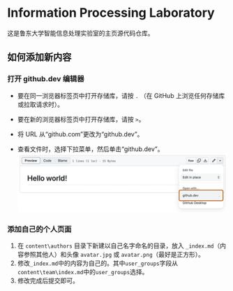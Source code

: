 # Information Processing Laboratory
这是鲁东大学智能信息处理实验室的主页源代码仓库。

## 如何添加新内容

### 打开 github.dev 编辑器

+ 要在同一浏览器标签页中打开存储库，请按 `.` （在 GitHub 上浏览任何存储库或拉取请求时）。

+ 要在新的浏览器标签页中打开存储库，请按 `>`。

+ 将 URL 从“github.com”更改为“github.dev”。

+ 查看文件时，选择下拉菜单，然后单击“github.dev”。
![github.dev](github.dev.png)

### 添加自己的个人页面

1. 在 `content\authors` 目录下新建以自己名字命名的目录，放入 `_index.md`（内容参照其他人）和头像 `avatar.jpg` 或 `avatar.png`（最好是正方形）。
2. 修改`_index.md`中的内容为自己的。其中`user_groups`字段从 `content\team\index.md`中的`user_groups`选择。
3. 修改完成后提交即可。
